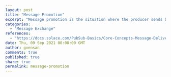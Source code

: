 ```yaml
---
layout: post
title: "Message Promotion"
excerpt: "Message promotion is the situation where the producer sends Direct messages, and the consumer receives these message from a Guaranteed messaging endpoint. In this case the consumer will receive Non-Persistent messages.<br/><br/>This is a typical scenario in applications where there is a real-time publisher sending events, and it's critical that this publisher never be back pressured. However, at the same time, there are some consumers that would like to receive the data in the most fault tolerant, Persistent way."
categories:
  - "Message Exchange"
references:
  - "https://docs.solace.com/PubSub-Basics/Core-Concepts-Message-Delivery-Modes.htm"
date: Thu, 09 Sep 2021 00:00:00 GMT
author: gvensan
comments: true
published: true
share: true
permalink: message-promotion
---
```

